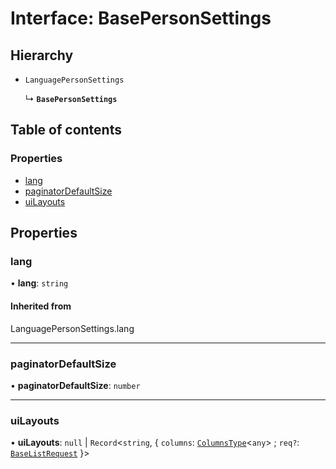 # Interface: BasePersonSettings

## Hierarchy

- `LanguagePersonSettings`

  ↳ **`BasePersonSettings`**

## Table of contents

### Properties

- [lang](BasePersonSettings.md#lang)
- [paginatorDefaultSize](BasePersonSettings.md#paginatordefaultsize)
- [uiLayouts](BasePersonSettings.md#uilayouts)

## Properties

### lang

• **lang**: `string`

#### Inherited from

LanguagePersonSettings.lang

___

### paginatorDefaultSize

• **paginatorDefaultSize**: `number`

___

### uiLayouts

• **uiLayouts**: ``null`` \| `Record`<`string`, { `columns`: [`ColumnsType`](../README.md#columnstype)<`any`\> ; `req?`: [`BaseListRequest`](../classes/BaseListRequest.md)  }\>
